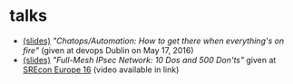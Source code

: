 # talks

* [(slides)](https://github.com/frangm/talks/tree/master/devops_dublin_chatops/devopsdublin_chatops_talk.pdf) _"Chatops/Automation: How to get there when everything's on fire"_
    (given at devops Dublin on May 17, 2016)
* [(slides)](https://github.com/frangm/talks/tree/master/ipsec_reconeurope16/Full-mesh-IPsec-network.pdf) _"Full-Mesh IPsec Network: 10 Dos and 500 Don'ts"_ given at [SREcon Europe 16](https://www.usenix.org/conference/srecon16europe/program/presentation/garcia) (video available in link)
